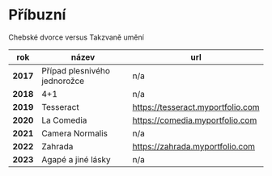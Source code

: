 # Příbuzní

Chebské dvorce versus Takzvaně umění

| rok       | název                        | url                                |
|-----------|------------------------------|------------------------------------|
| **2017**  | Případ plesnivého jednorožce | n/a                                |
| **2018**  | 4+1                          | n/a                                |      
| **2019**  | Tesseract                    | https://tesseract.myportfolio.com  |
| **2020**  | La Comedia                   | https://comedia.myportfolio.com    |
| **2021**  | Camera Normalis              | n/a                                |
| **2022**  | Zahrada                      | https://zahrada.myportfolio.com    |
| **2023**  | Agapé a jiné lásky           | n/a                                |


